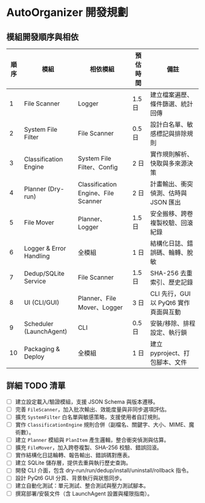 # AutoOrganizer 開發規劃

## 模組開發順序與相依
| 順序 | 模組 | 相依模組 | 預估時間 | 備註 |
| --- | --- | --- | --- | --- |
| 1 | File Scanner | Logger | 1.5 日 | 建立檔案遍歷、條件篩選、統計回傳 |
| 2 | System File Filter | File Scanner | 0.5 日 | 設計白名單、敏感標記與排除規則 |
| 3 | Classification Engine | System File Filter、Config | 2 日 | 實作規則解析、快取與多來源決策 |
| 4 | Planner (Dry-run) | Classification Engine、File Scanner | 2 日 | 計畫輸出、衝突偵測、估時與 JSON 匯出 |
| 5 | File Mover | Planner、Logger | 1.5 日 | 安全搬移、跨卷複製校驗、回滾紀錄 |
| 6 | Logger & Error Handling | 全模組 | 1 日 | 結構化日誌、錯誤碼、輪轉、脫敏 |
| 7 | Dedup/SQLite Service | File Scanner | 1.5 日 | SHA-256 去重索引、歷史記錄 |
| 8 | UI (CLI/GUI) | Planner、File Mover、Logger | 3 日 | CLI 先行，GUI 以 PyQt6 實作頁面與互動 |
| 9 | Scheduler (LaunchAgent) | CLI | 0.5 日 | 安裝/移除、排程設定、執行鎖 |
| 10 | Packaging & Deploy | 全模組 | 1 日 | 建立 pyproject、打包腳本、文件 |

## 詳細 TODO 清單
- [ ] 建立設定載入/驗證模組，支援 JSON Schema 與版本遷移。
- [ ] 完善 `FileScanner`，加入批次輸出、效能度量與非同步選項評估。
- [ ] 擴充 `SystemFilter` 白名單與敏感策略，支援使用者自訂規則。
- [ ] 實作 `ClassificationEngine` 規則合併（副檔名、關鍵字、大小、MIME、魔術數）。
- [ ] 建立 `Planner` 模組與 `PlanItem` 產生邏輯，整合衝突偵測與估算。
- [ ] 擴充 `FileMover`，加入跨卷複製、SHA-256 校驗、錯誤回滾。
- [ ] 實作結構化日誌輪轉、報告輸出、錯誤碼對應表。
- [ ] 建立 SQLite 儲存層，提供去重與執行歷史查詢。
- [ ] 開發 CLI 介面，包含 dry-run/run/dedup/install/uninstall/rollback 指令。
- [ ] 設計 PyQt6 GUI 分頁、背景執行與狀態同步。
- [ ] 建立自動化測試：單元測試、整合測試與壓力測試腳本。
- [ ] 撰寫部署/安裝文件（含 LaunchAgent 設置與權限指南）。
